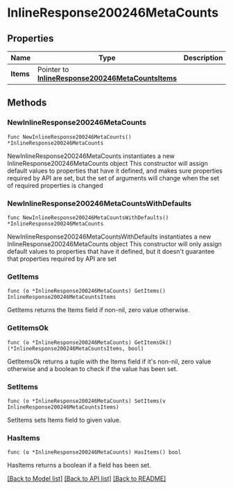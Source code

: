 # InlineResponse200246MetaCounts

## Properties

Name | Type | Description | Notes
------------ | ------------- | ------------- | -------------
**Items** | Pointer to [**InlineResponse200246MetaCountsItems**](InlineResponse200246MetaCountsItems.md) |  | [optional] 

## Methods

### NewInlineResponse200246MetaCounts

`func NewInlineResponse200246MetaCounts() *InlineResponse200246MetaCounts`

NewInlineResponse200246MetaCounts instantiates a new InlineResponse200246MetaCounts object
This constructor will assign default values to properties that have it defined,
and makes sure properties required by API are set, but the set of arguments
will change when the set of required properties is changed

### NewInlineResponse200246MetaCountsWithDefaults

`func NewInlineResponse200246MetaCountsWithDefaults() *InlineResponse200246MetaCounts`

NewInlineResponse200246MetaCountsWithDefaults instantiates a new InlineResponse200246MetaCounts object
This constructor will only assign default values to properties that have it defined,
but it doesn't guarantee that properties required by API are set

### GetItems

`func (o *InlineResponse200246MetaCounts) GetItems() InlineResponse200246MetaCountsItems`

GetItems returns the Items field if non-nil, zero value otherwise.

### GetItemsOk

`func (o *InlineResponse200246MetaCounts) GetItemsOk() (*InlineResponse200246MetaCountsItems, bool)`

GetItemsOk returns a tuple with the Items field if it's non-nil, zero value otherwise
and a boolean to check if the value has been set.

### SetItems

`func (o *InlineResponse200246MetaCounts) SetItems(v InlineResponse200246MetaCountsItems)`

SetItems sets Items field to given value.

### HasItems

`func (o *InlineResponse200246MetaCounts) HasItems() bool`

HasItems returns a boolean if a field has been set.


[[Back to Model list]](../README.md#documentation-for-models) [[Back to API list]](../README.md#documentation-for-api-endpoints) [[Back to README]](../README.md)


